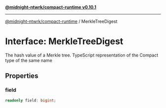 [**@midnight-ntwrk/compact-runtime v0.10.1**](../README.md)

***

[@midnight-ntwrk/compact-runtime](../globals.md) / MerkleTreeDigest

# Interface: MerkleTreeDigest

The hash value of a Merkle tree. TypeScript representation of the Compact
type of the same name

## Properties

### field

```ts
readonly field: bigint;
```

